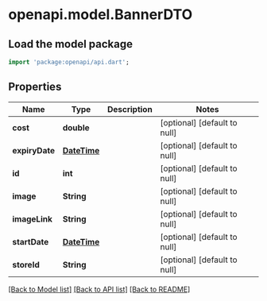 # openapi.model.BannerDTO

## Load the model package
```dart
import 'package:openapi/api.dart';
```

## Properties
Name | Type | Description | Notes
------------ | ------------- | ------------- | -------------
**cost** | **double** |  | [optional] [default to null]
**expiryDate** | [**DateTime**](DateTime.md) |  | [optional] [default to null]
**id** | **int** |  | [optional] [default to null]
**image** | **String** |  | [optional] [default to null]
**imageLink** | **String** |  | [optional] [default to null]
**startDate** | [**DateTime**](DateTime.md) |  | [optional] [default to null]
**storeId** | **String** |  | [optional] [default to null]

[[Back to Model list]](../README.md#documentation-for-models) [[Back to API list]](../README.md#documentation-for-api-endpoints) [[Back to README]](../README.md)


